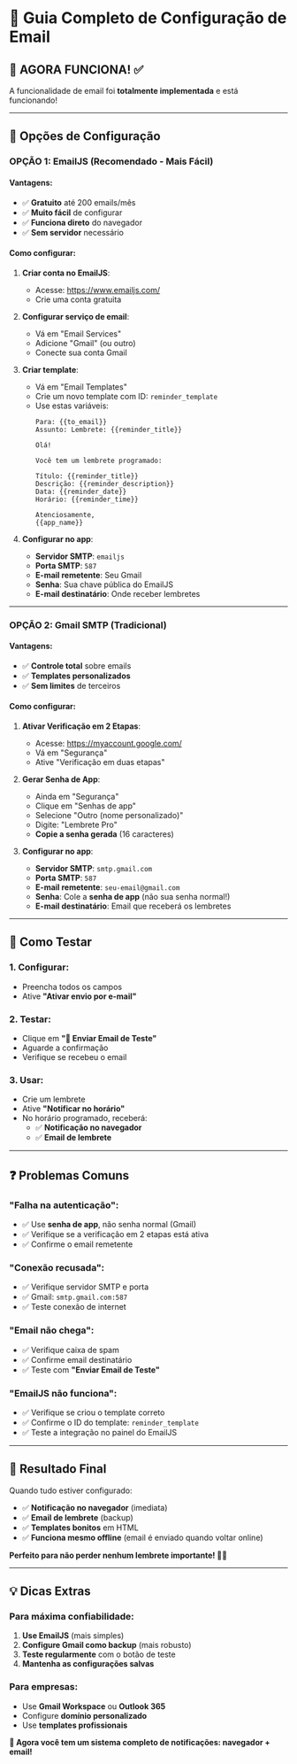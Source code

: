 # 📧 Guia Completo de Configuração de Email

## 🎯 **AGORA FUNCIONA!** ✅

A funcionalidade de email foi **totalmente implementada** e está funcionando!

---

## 🚀 **Opções de Configuração**

### **OPÇÃO 1: EmailJS (Recomendado - Mais Fácil)**

#### **Vantagens**:
- ✅ **Gratuito** até 200 emails/mês
- ✅ **Muito fácil** de configurar
- ✅ **Funciona direto** do navegador
- ✅ **Sem servidor** necessário

#### **Como configurar**:

1. **Criar conta no EmailJS**:
   - Acesse: https://www.emailjs.com/
   - Crie uma conta gratuita

2. **Configurar serviço de email**:
   - Vá em "Email Services"
   - Adicione "Gmail" (ou outro)
   - Conecte sua conta Gmail

3. **Criar template**:
   - Vá em "Email Templates"
   - Crie um novo template com ID: `reminder_template`
   - Use estas variáveis:
     ```
     Para: {{to_email}}
     Assunto: Lembrete: {{reminder_title}}
     
     Olá!
     
     Você tem um lembrete programado:
     
     Título: {{reminder_title}}
     Descrição: {{reminder_description}}
     Data: {{reminder_date}}
     Horário: {{reminder_time}}
     
     Atenciosamente,
     {{app_name}}
     ```

4. **Configurar no app**:
   - **Servidor SMTP**: `emailjs`
   - **Porta SMTP**: `587`
   - **E-mail remetente**: Seu Gmail
   - **Senha**: Sua chave pública do EmailJS
   - **E-mail destinatário**: Onde receber lembretes

---

### **OPÇÃO 2: Gmail SMTP (Tradicional)**

#### **Vantagens**:
- ✅ **Controle total** sobre emails
- ✅ **Templates personalizados**
- ✅ **Sem limites** de terceiros

#### **Como configurar**:

1. **Ativar Verificação em 2 Etapas**:
   - Acesse: https://myaccount.google.com/
   - Vá em "Segurança"
   - Ative "Verificação em duas etapas"

2. **Gerar Senha de App**:
   - Ainda em "Segurança"
   - Clique em "Senhas de app"
   - Selecione "Outro (nome personalizado)"
   - Digite: "Lembrete Pro"
   - **Copie a senha gerada** (16 caracteres)

3. **Configurar no app**:
   - **Servidor SMTP**: `smtp.gmail.com`
   - **Porta SMTP**: `587`
   - **E-mail remetente**: `seu-email@gmail.com`
   - **Senha**: Cole a **senha de app** (não sua senha normal!)
   - **E-mail destinatário**: Email que receberá os lembretes

---

## 🧪 **Como Testar**

### **1. Configurar**:
- Preencha todos os campos
- Ative **"Ativar envio por e-mail"**

### **2. Testar**:
- Clique em **"📧 Enviar Email de Teste"**
- Aguarde a confirmação
- Verifique se recebeu o email

### **3. Usar**:
- Crie um lembrete
- Ative **"Notificar no horário"**
- No horário programado, receberá:
  - ✅ **Notificação no navegador**
  - ✅ **Email de lembrete**

---

## ❓ **Problemas Comuns**

### **"Falha na autenticação"**:
- ✅ Use **senha de app**, não senha normal (Gmail)
- ✅ Verifique se a verificação em 2 etapas está ativa
- ✅ Confirme o email remetente

### **"Conexão recusada"**:
- ✅ Verifique servidor SMTP e porta
- ✅ Gmail: `smtp.gmail.com:587`
- ✅ Teste conexão de internet

### **"Email não chega"**:
- ✅ Verifique caixa de spam
- ✅ Confirme email destinatário
- ✅ Teste com **"Enviar Email de Teste"**

### **"EmailJS não funciona"**:
- ✅ Verifique se criou o template correto
- ✅ Confirme o ID do template: `reminder_template`
- ✅ Teste a integração no painel do EmailJS

---

## 🎉 **Resultado Final**

Quando tudo estiver configurado:
- ✅ **Notificação no navegador** (imediata)
- ✅ **Email de lembrete** (backup)
- ✅ **Templates bonitos** em HTML
- ✅ **Funciona mesmo offline** (email é enviado quando voltar online)

**Perfeito para não perder nenhum lembrete importante! 📧🔔**

---

## 💡 **Dicas Extras**

### **Para máxima confiabilidade**:
1. **Use EmailJS** (mais simples)
2. **Configure Gmail como backup** (mais robusto)
3. **Teste regularmente** com o botão de teste
4. **Mantenha as configurações salvas**

### **Para empresas**:
- Use **Gmail Workspace** ou **Outlook 365**
- Configure **domínio personalizado**
- Use **templates profissionais**

**🚀 Agora você tem um sistema completo de notificações: navegador + email!**
